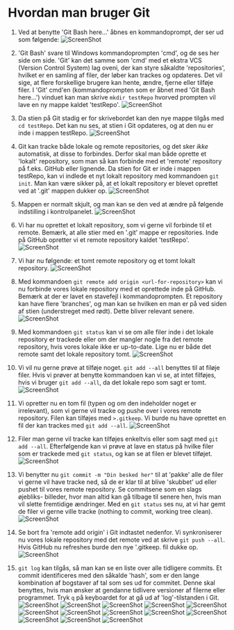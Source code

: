# Hvordan man bruger Git

1. Ved at benytte 'Git Bash here...' åbnes en kommandoprompt, der ser ud som følgende:
![ScreenShot](pics/1.png)

2. 'Git Bash' svare til Windows kommandoprompten 'cmd', og de ses her side om side.
   'Git' kan det samme som 'cmd' med et ekstra VCS (Version Control System) lag oveni, der kan styre såkaldte 'repositories',
   hvilket er en samling af filer, der løber kan trackes og opdateres. Det vil sige, at flere forskellige brugere kan hente,
   ændre, fjerne eller tilføje filer. I 'Git' cmd'en (kommandoprompten som er åbnet med 'Git Bash here...') vinduet kan
   man skrive ```mkdir testRepo``` hvorved prompten vil lave en ny mappe kaldet 'testRepo'.
![ScreenShot](pics/2.png)

3. Da stien på Git stadig er for skrivebordet kan den nye mappe tilgås med ```cd testRepo```. Det kan nu ses, at stien i
   Git opdateres, og at den nu er inde i mappen testRepo.
![ScreenShot](pics/3.png)

4. Git kan tracke både lokale og remote repositories, og det sker _ikke_ automatisk, at disse to forbindes. Derfor skal man
   både oprette et 'lokalt' repository, som man så kan forbinde med et 'remote' repository på f.eks. GitHub eller lignende.
   Da stien for Git er inde i mappen testRepo, kan vi indlede et nyt lokalt repository med kommandoen ```git init```.
   Man kan være sikker på, at et lokalt repository er blevet oprettet ved at '.git' mappen dukker op.
![ScreenShot](pics/4.png)

5. Mappen er normalt skjult, og man kan se den ved at ændre på følgende indstilling i kontrolpanelet.
![ScreenShot](pics/5.png)

6. Vi har nu oprettet et lokalt repository, som vi gerne vil forbinde til et remote. Bemærk, at alle stier med en '.git' mappe
   er repositories. Inde på GitHub opretter vi et remote repository kaldet 'testRepo'.
![ScreenShot](pics/6.png)

7. Vi har nu følgende: et tomt remote repository og et tomt lokalt repository.
![ScreenShot](pics/7.png)

8. Med kommandoen ```git remote add origin <url-for-repository>``` kan vi nu forbinde vores lokale repository med et oprettede
   inde på GitHub. Bemærk at der er lavet en stavefejl i kommandoprompten. Et repository kan have flere 'branches', og man kan se
   hvilken en man er på ved siden af stien (understreget med rødt). Dette bliver relevant senere.
![ScreenShot](pics/8.png)

9. Med kommandoen ```git status``` kan vi se om alle filer inde i det lokale repository er trackede eller om der
   mangler nogle fra det remote repository, hvis vores lokale ikke er up-to-date. Lige nu er både det remote
   samt det lokale repository tomt.
![ScreenShot](pics/9.png)

10. Vi vil nu gerne prøve at tilføje noget. ```git add --all``` benyttes til at filøje filer. Hvis vi prøver at benytte
    kommandoen kan vi se, at intet filføjes, hvis vi bruger ```git add --all```, da det lokale repo som sagt er tomt.
![ScreenShot](pics/10.png)

11. Vi opretter nu en tom fil (typen og om den indeholder noget er irrelevant), som vi gerne vil tracke og pushe
    over i vores remote repository. Filen kan tilføjes med  ```>.gitkeep```. Vi burde nu have oprettet en fil
    der kan trackes med ```git add --all```.
![ScreenShot](pics/11.png)

12. Filer man gerne vil tracke kan tilføjes enkeltvis eller som sagt med ```git add --all```. Efterfølgende kan vi
    prøve at lave en status på hvilke filer som er trackede med ```git status```, og kan se at filen er blevet tilføjet.
![ScreenShot](pics/12.png)

13. Vi benytter nu ```git commit -m "Din besked her"``` til at 'pakke' alle de filer vi gerne vil have tracke ned, så
    de er klar til at blive 'skubbet' ud eller pushet til vores remote repository. Se commitsene som en slags øjebliks-
    billeder, hvor man altid kan gå tilbage til senere hen, hvis man vil slette fremtidige ændringer. Med en 
    ```git status``` ses nu, at vi har gemt de filer vi gerne ville tracke (nothing to commit, working tree clean).
![ScreenShot](pics/13.png)

14. Se bort fra 'remote add origin' i Git indtastet nedenfor. Vi synkroniserer nu vores lokale repository med det remote ved at skrive
    ```git push --all```. Hvis GitHub nu refreshes burde den nye '.gitkeep. fil dukke op.
![ScreenShot](pics/14.png)

15. ```git log``` kan tilgås, så man kan se en liste over alle tidligere commits. Et commit identificeres med den såkalde
    'hash', som er den lange kombination af bogstaver af tal som ses ud for commitet. Denne skal benyttes, hvis man ønsker
    at gendanne tidlivere versioner af filerne eller programmet. Tryk ```q``` på keyboardet for at gå ud af 'log'-tilstanden
    i Git.
![ScreenShot](pics/15.png)
![ScreenShot](pics/16.png)
![ScreenShot](pics/17.png)
![ScreenShot](pics/18.png)
![ScreenShot](pics/19.png)
![ScreenShot](pics/20.png)
![ScreenShot](pics/21.png)
![ScreenShot](pics/22.png)
![ScreenShot](pics/23.png)
![ScreenShot](pics/24.png)
![ScreenShot](pics/25.png)
![ScreenShot](pics/26.png)
![ScreenShot](pics/27.png)
